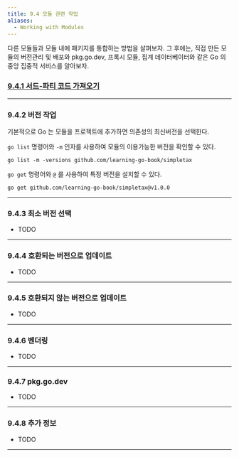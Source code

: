 ```yaml
---
title: 9.4 모듈 관련 작업
aliases:
  - Working with Modules
---
```


다른 모듈들과 모듈 내에 패키지를 통합하는 방법을 살펴보자. 그 후에는, 직접 만든 모듈의 버전관리 및 배포와 pkg.go.dev, 프록시 모듈, 집계 데이터베이터와 같은 Go 의 중앙 집중적 서비스를 알아보자.

### [9.4.1 서드-파티 코드 가져오기](9.4.1.md)

---

### 9.4.2 버전 작업

기본적으로 Go 는 모듈을 프로젝트에 추가하면 의존성의 최신버전을 선택한다.

`go list` 명령어와 `-m` 인자를 사용하여 모듈의 이용가능한 버전을 확인할 수 있다.

```shell
go list -m -versions github.com/learning-go-book/simpletax
```

`go get` 명령어와 `@` 를 사용하여 특정 버전을 설치할 수 있다.

```shell
go get github.com/learning-go-book/simpletax@v1.0.0
```

---

### 9.4.3 최소 버전 선택

- TODO

---

### 9.4.4 호환되는 버전으로 업데이트

- TODO

---

### 9.4.5 호환되지 않는 버전으로 업데이트

- TODO

---

### 9.4.6 벤더링

- TODO

---

### 9.4.7 pkg.go.dev

- TODO

---

### 9.4.8 추가 정보

- TODO

---


